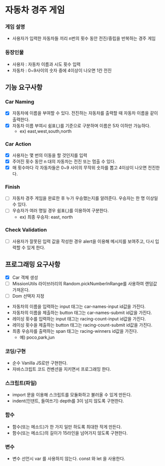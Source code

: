 # 자동차 경주 게임

### 게임 설명

- 사용자가 입력한 자동차들 끼리 n번의 횟수 동안 전진/중립을 반복하는 경주 게임

### 등장인물

- 사용자 : 자동차 이름과 시도 횟수 입력
- 자동차 : 0~9사이의 숫자 중에 4이상이 나오면 1칸 전진

## 기능 요구사항

### Car Naming

- [x] 자동차에 이름을 부여할 수 있다. 전진하는 자동차를 출력할 때 자동차 이름을 같이 출력한다.
- [x] 자동차 이름 부여시 쉼표(,)를 기준으로 구분하며 이름은 5자 이하만 가능하다.
  - ex) east,west,south,north

### Car Action

- [x] 사용자는 몇 번의 이동을 할 것인지를 입력
- [x] 주어진 횟수 동안 n 대의 자동차는 전진 또는 멈출 수 있다.
- [x] 매 횟수마다 각 자동차들은 0~9 사이의 무작위 숫자를 뽑고 4이상이 나오면 전진한다.

### Finish

- [ ] 자동차 경주 게임을 완료한 후 누가 우승했는지를 알려준다. 우승자는 한 명 이상일 수 있다.
- [ ] 우승자가 여러 명일 경우 쉼표(,)를 이용하여 구분한다.
  - ex) 최종 우승자: east, north

### Check Validation

- [ ] 사용자가 잘못된 입력 값을 작성한 경우 alert을 이용해 메시지를 보여주고, 다시 입력할 수 있게 한다.

## 프로그래밍 요구사항

- [x] Car 객체 생성
- [ ] MissionUtils 라이브러리의 Random.pickNumberInRange를 사용하여 랜덤값 가져온다.
- [ ] Dom 선택자 지정
- 자동차의 이름을 입력하는 input 태그는 car-names-input id값을 가진다.
- 자동차의 이름을 제출하는 button 태그는 car-names-submit id값을 가진다.
- 레이싱 횟수를 입력하는 input 태그는 racing-count-input id값을 가진다.
- 레이싱 횟수을 제출하는 button 태그는 racing-count-submit id값을 가진다.
- 최종 우승자를 출력하는 span 태그는 racing-winners id값을 가진다.
  - 예) <span id="racing-winners">poco,park,jun</span>

### 코딩/구현

- 순수 Vanilla JS로만 구현한다.
- 자바스크립트 코드 컨벤션을 지키면서 프로그래밍 한다.

### 스크립트(파일)

- import 문을 이용해 스크립트를 모듈화하고 불러올 수 있게 만든다.
- indent(인덴트, 들여쓰기) depth를 3이 넘지 않도록 구현한다.

### 함수

- 함수(또는 메소드)가 한 가지 일만 하도록 최대한 작게 만든다.
- 함수(또는 메소드)의 길이가 15라인을 넘어가지 않도록 구현한다.

### 변수

- 변수 선언시 var 를 사용하지 않는다. const 와 let 을 사용한다.

